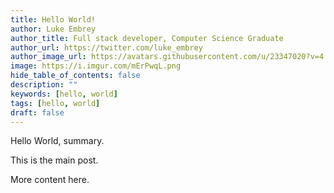 ```yaml
---
title: Hello World!
author: Luke Embrey
author_title: Full stack developer, Computer Science Graduate
author_url: https://twitter.com/luke_embrey
author_image_url: https://avatars.githubusercontent.com/u/23347020?v=4
image: https://i.imgur.com/mErPwqL.png
hide_table_of_contents: false
description: ""
keywords: [hello, world]
tags: [hello, world]
draft: false
---
```


Hello World, summary.

<div className="hr">
    <span></span><span></span><span></span>
</div>

<!--truncate-->

This is the main post.

More content here.
